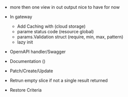 * more then one view in out output nice to have for now
* In gateway
    - Add Caching with (cloud storage) 
    - parame status code (resource global)
    - params.Validation struct (require, min, max, pattern)
    - lazy init  
 
  
* OpernAPI handler/Swagger
* Documentation ()
* Patch/Create/Update

* Retrun empty slice if not a single result returned
* Restore Criteria